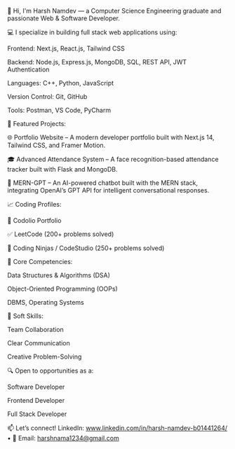 👋 Hi, I'm Harsh Namdev — a Computer Science Engineering graduate and passionate Web & Software Developer.

💻 I specialize in building full stack web applications using:

Frontend: Next.js, React.js, Tailwind CSS

Backend: Node.js, Express.js, MongoDB, SQL, REST API, JWT Authentication

Languages: C++, Python, JavaScript

Version Control: Git, GitHub

Tools: Postman, VS Code, PyCharm

🚀 Featured Projects:

🌐 Portfolio Website – A modern developer portfolio built with Next.js 14, Tailwind CSS, and Framer Motion.

🎓 Advanced Attendance System – A face recognition-based attendance tracker built with Flask and MongoDB.

🤖 MERN-GPT – An AI-powered chatbot built with the MERN stack, integrating OpenAI’s GPT API for intelligent conversational responses.

📈 Coding Profiles:

🔗 Codolio Portfolio

✅ LeetCode (200+ problems solved)

🔧 Coding Ninjas / CodeStudio (250+ problems solved)

🧠 Core Competencies:

Data Structures & Algorithms (DSA)

Object-Oriented Programming (OOPs)

DBMS, Operating Systems

🤝 Soft Skills:

Team Collaboration

Clear Communication

Creative Problem-Solving

🔍 Open to opportunities as a:

Software Developer

Frontend Developer

Full Stack Developer

📫 Let’s connect!
LinkedIn: www.linkedin.com/in/harsh-namdev-b01441264/ • 📧 Email: harshnama1234@gmail.com
